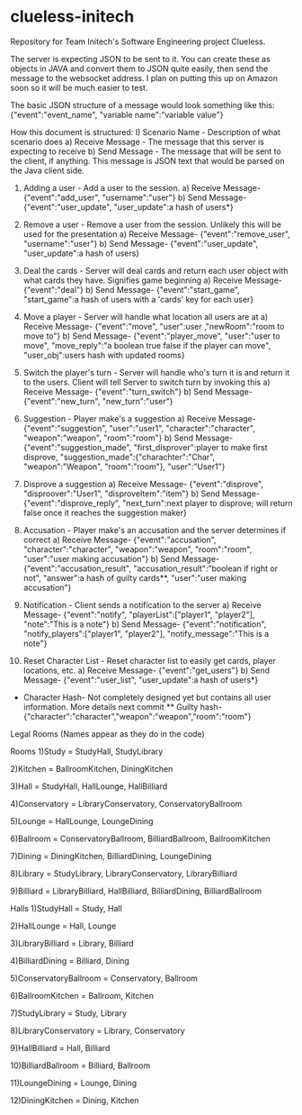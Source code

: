 clueless-initech
================

Repository for Team Initech's Software Engineering project Clueless.

The server is expecting JSON to be sent to it. You can create these as objects in JAVA and convert them to JSON quite easily, 
then send the message to the websocket address. I plan on putting this up on Amazon soon so it will be much easier to test.

The basic JSON structure of a message would look something like this: 
{"event":"event_name", "variable name":"variable value"}

How this document is structured:
I) Scenario Name - Description of what scenario does
a) Receive Message - The message that this server is expecting to receive
b) Send Message - The message that will be sent to the client, if anything. This message is JSON text that would be parsed 
  on the Java client side.
  
1) Adding a user - Add a user to the session.
a) Receive Message- {"event":"add_user", "username":"user"}
b) Send Message- {"event":"user_update", "user_update":a hash of users*}

2) Remove a user - Remove a user from the session. Unlikely this will be used for the presentation
a) Receive Message- {"event":"remove_user", "username":"user"}
b) Send Message- {"event":"user_update", "user_update":a hash of users}

3) Deal the cards - Server will deal cards and return each user object with what cards they have. Signifies game beginning
a) Receive Message- {"event":"deal"}
b) Send Message- {"event":"start_game", "start_game":a hash of users with a 'cards' key for each user}

4) Move a player - Server will handle what location all users are at
a) Receive Message- {"event":"move", "user":user ,"newRoom":"room to move to"}
b) Send Message- {"event":"player_move", "user":"user to move", "move_reply":"a boolean true false if the player can move", "user_obj":users hash with updated rooms}

5) Switch the player's turn - Server will handle who's turn it is and return it to the users. Client will tell Server to switch turn by invoking this
a) Receive Message- {"event":"turn_switch"}
b) Send Message- {"event":"new_turn", "new_turn":"user"}

6) Suggestion - Player make's a suggestion
a) Receive Message- {"event":"suggestion", "user":"user1", "character":"character", "weapon":"weapon", "room":"room"}
b) Send Message- {"event":"suggestion_made", "first_disprover":player to make first disprove, "suggestion_made":{"charachter":"Char", "weapon":"Weapon", "room":"room"}, "user":"User1"}

7) Disprove a suggestion
a) Receive Message- {"event":"disprove", "disproover":"User1", "disproveItem":"item"}
b) Send Message- {"event":"disprove_reply", "next_turn":next player to disprove; will return false once it reaches the suggestion maker}

8) Accusation - Player make's an accusation and the server determines if correct
a) Receive Message- {"event":"accusation", "character":"character", "weapon":"weapon", "room":"room", "user":"user making accusation"}
b) Send Message- {"event":"accusation_result", "accusation_result":"boolean if right or not", "answer":a hash of guilty cards**, "user":"user making accusation"}

9) Notification - Client sends a notification to the server
a) Receive Message- {"event":"notify", "playerList":["player1", "player2"], "note":"This is a note"}
b) Send Message- {"event":"notification", "notify_players":["player1", "player2"], "notify_message":"This is a note"}

10) Reset Character List - Reset character list to easily get cards, player locations, etc.
a) Receive Message- {"event":"get_users"}
b) Send Message- {"event":"user_list", "user_update":a hash of users*}

* Character Hash- Not completely designed yet but contains all user information. More details next commit
** Guilty hash- {"character":"character","weapon":"weapon","room":"room"}


Legal Rooms (Names appear as they do in the code)

  Rooms
  1)Study = StudyHall, StudyLibrary
  
  2)Kitchen = BallroomKitchen, DiningKitchen
  
  3)Hall = StudyHall, HallLounge, HallBilliard
  
  4)Conservatory = LibraryConservatory, ConservatoryBallroom
  
  5)Lounge = HallLounge, LoungeDining
  
  6)Ballroom = ConservatoryBallroom, BilliardBallroom, BallroomKitchen
  
  7)Dining = DiningKitchen, BilliardDining, LoungeDining
  
  8)Library = StudyLibrary, LibraryConservatory, LibraryBilliard
  
  9)Billiard = LibraryBilliard, HallBilliard, BilliardDining, BilliardBallroom


  Halls
  1)StudyHall = Study, Hall
  
  2)HallLounge = Hall, Lounge
  
  3)LibraryBilliard = Library, Billiard
  
  4)BilliardDining = Billiard, Dining
  
  5)ConservatoryBallroom = Conservatory, Ballroom
  
  6)BallroomKitchen = Ballroom, Kitchen
  
  7)StudyLibrary = Study, Library
  
  8)LibraryConservatory = Library, Conservatory
  
  9)HallBilliard = Hall, Billiard
  
  10)BilliardBallroom = Billiard, Ballroom
  
  11)LoungeDining = Lounge, Dining
  
  12)DiningKitchen = Dining, Kitchen
